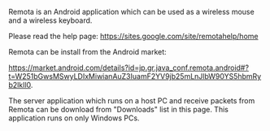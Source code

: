 Remota is an Android application which can be used as a wireless mouse and a wireless keyboard.

Please read the help page:
https://sites.google.com/site/remotahelp/home

Remota can be install from the Android market:

https://market.android.com/details?id=jp.gr.java_conf.remota.android#?t=W251bGwsMSwyLDIxMiwianAuZ3IuamF2YV9jb25mLnJlbW90YS5hbmRyb2lkIl0.

The server application which runs on a host PC and receive packets from Remota can be download from "Downloads" list in this page.
This application runs on only Windows PCs.